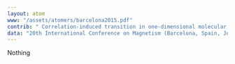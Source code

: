 ```yaml
---
layout: atom
www: "/assets/atomers/barcelona2015.pdf"
contrib: " Correlation-induced transition in one-dimensional molecular hydrogen crystal "
data: "20th International Conference on Magnetism (Barcelona, Spain, July 10, 2015) "
---
```

Nothing
